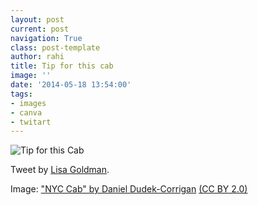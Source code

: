 ```yaml
---
layout: post
current: post
navigation: True
class: post-template
author: rahi
title: Tip for this cab
image: ''
date: '2014-05-18 13:54:00'
tags:
- images
- canva
- twitart
---
```


![Tip for this Cab](https://lh3.googleusercontent.com/PMEWQtVS_cZuxvchDeuvjttcpoNU8L0FRavz0cggy1j6r3zgVUxr9_-B5K6WMi4KcaonH5xfeOyUcJmeM90nNEo2IewjLtQ-MgduW6TH1Dfw4wKCvSxRbzZsX_irXDU90HkRlZ_tPnc0NKiqnUWNoxc_R7Ls11l4NLYkb4-D7ESpj4hvf1TDaUBkqxAvP0sN7J8nw7AGPMdi7bHSIWMTqPCm0OwGn5HNX0owPi-OlxN0Lnc0ZGzC7hfrkDcOAIwzYwpXLAZYOYAnJeEgc3ozypQMid2SeVlSfsiZXqyUD-HwxUvp64m8bVI--p7wvc2KqccZK1icFHGXnVkCgw0XMNMJTLS2cYFkWBdkvyRCUh3PvGlu4TKlWcyyr9mbNcgoqqt5KOo9pT9Izr64qNK6wgXqx-zvf-3TAV_c6YuSpqNeaw_G0V1d9DVCBqfeqcacCRCBJnWFWKkh-swMriHtNdA6bD_YvT_NUd3wKtyHyRVQPwBrm6-WAzQyVzj8eZc7CLztmRHklGlhz28ZzqZIOXFWh-WorIOJyodOjnSrZHskyNXBgmiFThET2hiInHD2idova5itv7mcC3ioM-KbToidwIh8xP9XFhuCTDAg6NiQnoKV7NKZLQ=w923-h692-no)  

Tweet by&nbsp;[Lisa Goldman](https://twitter.com/lisang/status/467483573751382017).

Image:&nbsp;["NYC Cab" by Daniel Dudek-Corrigan](https://www.flickr.com/photos/dansapples/5845656126/sizes/l "&quot;NYC Cab&quot; by Daniel Dudek-Corrigan")&nbsp;[(CC BY 2.0)](https://creativecommons.org/licenses/by/2.0/ "Attribution 2.0 Generic")
